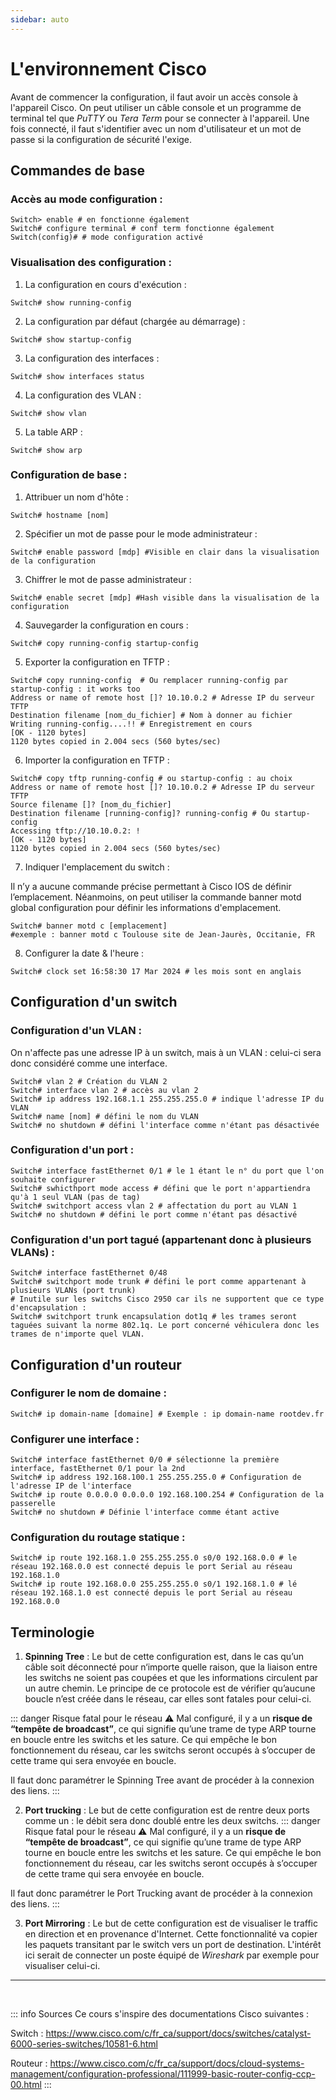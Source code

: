 ```yaml
---
sidebar: auto
---
```

# L'environnement Cisco
<Badge type="tip" text="Rédigé le 17/03/2024" />
<Badge type="warning" text="En cours de rédaction" />

Avant de commencer la configuration, il faut avoir un accès console à l'appareil Cisco. On peut utiliser un câble console et un programme de terminal tel que *PuTTY* ou *Tera Term* pour se connecter à l'appareil. Une fois connecté, il faut s'identifier avec un nom d'utilisateur et un mot de passe si la configuration de sécurité l'exige.

## Commandes de base

### Accès au mode configuration :
```shell
Switch> enable # en fonctionne également
Switch# configure terminal # conf term fonctionne également
Switch(config)# # mode configuration activé
```

### Visualisation des configuration :

1. La configuration en cours d'exécution :

```shell
Switch# show running-config
```

2. La configuration par défaut (chargée au démarrage) :

```shell
Switch# show startup-config 
```

3. La configuration des interfaces :

```shell
Switch# show interfaces status
```

4. La configuration des VLAN :

```shell
Switch# show vlan
```
5. La table ARP :

```shell
Switch# show arp 
```

### Configuration de base :

1. Attribuer un nom d'hôte :

```shell
Switch# hostname [nom]
```

2. Spécifier un mot de passe pour le mode administrateur :

```shell
Switch# enable password [mdp] #Visible en clair dans la visualisation de la configuration
```

3. Chiffrer le mot de passe administrateur :

```shell
Switch# enable secret [mdp] #Hash visible dans la visualisation de la configuration
```

4. Sauvegarder la configuration en cours :

```shell
Switch# copy running-config startup-config
```

5. Exporter la configuration en TFTP :

```shell
Switch# copy running-config  # Ou remplacer running-config par startup-config : it works too
Address or name of remote host []? 10.10.0.2 # Adresse IP du serveur TFTP
Destination filename [nom_du_fichier] # Nom à donner au fichier
Writing running-config....!! # Enregistrement en cours
[OK - 1120 bytes]
1120 bytes copied in 2.004 secs (560 bytes/sec)
```

6. Importer la configuration en TFTP :

```shell
Switch# copy tftp running-config # ou startup-config : au choix
Address or name of remote host []? 10.10.0.2 # Adresse IP du serveur TFTP
Source filename []? [nom_du_fichier]
Destination filename [running-config]? running-config # Ou startup-config
Accessing tftp://10.10.0.2: !
[OK - 1120 bytes]
1120 bytes copied in 2.004 secs (560 bytes/sec)
```

7. Indiquer l'emplacement du switch :

Il n’y a aucune commande précise permettant à Cisco IOS de définir l’emplacement. Néanmoins, on peut utiliser la commande banner motd global configuration pour définir les informations d'emplacement.

```shell
Switch# banner motd c [emplacement]
#exemple : banner motd c Toulouse site de Jean-Jaurès, Occitanie, FR
```

8. Configurer la date & l'heure :

```shell
Switch# clock set 16:58:30 17 Mar 2024 # les mois sont en anglais
```


## Configuration d'un switch

### Configuration d'un VLAN :

On n'affecte pas une adresse IP à un switch, mais à un VLAN : celui-ci sera donc considéré comme une interface.

```shell
Switch# vlan 2 # Création du VLAN 2
Switch# interface vlan 2 # accès au vlan 2
Switch# ip address 192.168.1.1 255.255.255.0 # indique l'adresse IP du VLAN
Switch# name [nom] # défini le nom du VLAN
Switch# no shutdown # défini l'interface comme n'étant pas désactivée
```

### Configuration d'un port :

```shell
Switch# interface fastEthernet 0/1 # le 1 étant le n° du port que l'on souhaite configurer 
Switch# swhicthport mode access # défini que le port n'appartiendra qu'à 1 seul VLAN (pas de tag)
Switch# switchport access vlan 2 # affectation du port au VLAN 1
Switch# no shutdown # défini le port comme n'étant pas désactivé
```

### Configuration d'un port tagué (appartenant donc à plusieurs VLANs) :

```shell
Switch# interface fastEthernet 0/48
Switch# switchport mode trunk # défini le port comme appartenant à plusieurs VLANs (port trunk)
# Inutile sur les switchs Cisco 2950 car ils ne supportent que ce type d'encapsulation :
Switch# switchport trunk encapsulation dot1q # les trames seront taguées suivant la norme 802.1q. Le port concerné véhiculera donc les trames de n'importe quel VLAN. 
```

## Configuration d'un routeur

### Configurer le nom de domaine :

```shell
Switch# ip domain-name [domaine] # Exemple : ip domain-name rootdev.fr
```

### Configurer une interface :

```shell
Switch# interface fastEthernet 0/0 # sélectionne la première interface, fastEthernet 0/1 pour la 2nd
Switch# ip address 192.168.100.1 255.255.255.0 # Configuration de l'adresse IP de l'interface
Switch# ip route 0.0.0.0 0.0.0.0 192.168.100.254 # Configuration de la passerelle
Switch# no shutdown # Définie l'interface comme étant active
```

### Configuration du routage statique :

```shell
Switch# ip route 192.168.1.0 255.255.255.0 s0/0 192.168.0.0 # le réseau 192.168.0.0 est connecté depuis le port Serial au réseau 192.168.1.0
Switch# ip route 192.168.0.0 255.255.255.0 s0/1 192.168.1.0 # lé réseau 192.168.1.0 est connecté depuis le port Serial au réseau 192.168.0.0
```

## Terminologie

1. **Spinning Tree** : Le but de cette configuration est, dans le cas qu’un câble soit déconnecté pour n‘importe quelle raison, que la liaison entre les switchs ne soient pas coupées et que les informations circulent par un autre chemin. Le principe de ce protocole est de vérifier qu’aucune boucle n’est créée dans le réseau, car elles sont fatales pour celui-ci.

::: danger Risque fatal pour le réseau ⚠️
Mal configuré, il y a un **risque de “tempête de broadcast”**, ce qui signifie qu’une trame de type ARP tourne en boucle entre les switchs et les sature. Ce qui empêche le bon fonctionnement du réseau, car les switchs seront occupés à s’occuper de cette trame qui sera envoyée en boucle.

Il faut donc paramétrer le Spinning Tree avant de procéder à la connexion des liens.
:::

2. **Port trucking** : Le but de cette configuration est de rentre deux ports comme un : le débit sera donc doublé entre les deux switchs.
::: danger Risque fatal pour le réseau ⚠️
Mal configuré, il y a un **risque de “tempête de broadcast”**, ce qui signifie qu’une trame de type ARP tourne en boucle entre les switchs et les sature. Ce qui empêche le bon fonctionnement du réseau, car les switchs seront occupés à s’occuper de cette trame qui sera envoyée en boucle.

Il faut donc paramétrer le Port Trucking avant de procéder à la connexion des liens.
:::

3. **Port Mirroring** : Le but de cette configuration est de visualiser le traffic en direction et en provenance d'Internet. Cette fonctionnalité va copier les paquets transitant par le switch vers un port de destination. L'intérêt ici serait de connecter un poste équipé de *Wireshark* par exemple pour visualiser celui-ci.

<hr>
<br>

::: info Sources
Ce cours s'inspire des documentations Cisco suivantes :

Switch : https://www.cisco.com/c/fr_ca/support/docs/switches/catalyst-6000-series-switches/10581-6.html

Routeur : https://www.cisco.com/c/fr_ca/support/docs/cloud-systems-management/configuration-professional/111999-basic-router-config-ccp-00.html
:::
